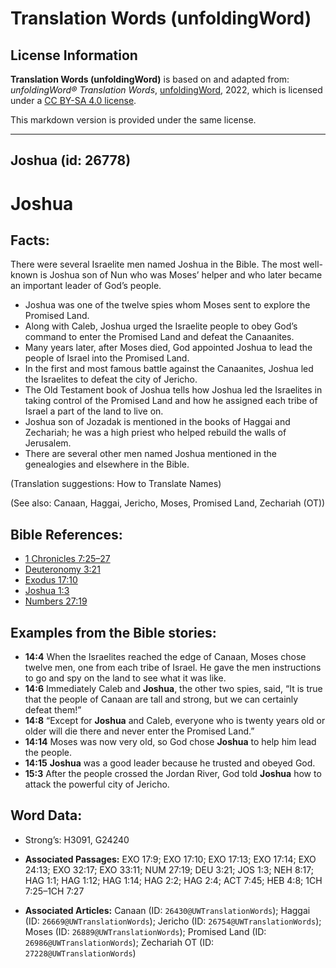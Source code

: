 # Translation Words (unfoldingWord)

## License Information

**Translation Words (unfoldingWord)** is based on and adapted from: _unfoldingWord® Translation Words_, [unfoldingWord](https://unfoldingword.org/utw), 2022, which is licensed under a [CC BY-SA 4.0 license](https://creativecommons.org/licenses/by-sa/4.0/legalcode.en).

This markdown version is provided under the same license.



--------------------------------

## Joshua (id: 26778)

Joshua
======

Facts:
------

There were several Israelite men named Joshua in the Bible. The most well\-known is Joshua son of Nun who was Moses’ helper and who later became an important leader of God’s people.

* Joshua was one of the twelve spies whom Moses sent to explore the Promised Land.
* Along with Caleb, Joshua urged the Israelite people to obey God’s command to enter the Promised Land and defeat the Canaanites.
* Many years later, after Moses died, God appointed Joshua to lead the people of Israel into the Promised Land.
* In the first and most famous battle against the Canaanites, Joshua led the Israelites to defeat the city of Jericho.
* The Old Testament book of Joshua tells how Joshua led the Israelites in taking control of the Promised Land and how he assigned each tribe of Israel a part of the land to live on.
* Joshua son of Jozadak is mentioned in the books of Haggai and Zechariah; he was a high priest who helped rebuild the walls of Jerusalem.
* There are several other men named Joshua mentioned in the genealogies and elsewhere in the Bible.

(Translation suggestions: How to Translate Names)

(See also: Canaan, Haggai, Jericho, Moses, Promised Land, Zechariah (OT))

Bible References:
-----------------

* [1 Chronicles 7:25–27](https://ref.ly/1Chr7:25-1Chr7:27)
* [Deuteronomy 3:21](https://ref.ly/Deut3:21)
* [Exodus 17:10](https://ref.ly/Exod17:10)
* [Joshua 1:3](https://ref.ly/Josh1:3)
* [Numbers 27:19](https://ref.ly/Num27:19)

Examples from the Bible stories:
--------------------------------

* **14:4** When the Israelites reached the edge of Canaan, Moses chose twelve men, one from each tribe of Israel. He gave the men instructions to go and spy on the land to see what it was like.
* **14:6** Immediately Caleb and **Joshua**, the other two spies, said, “It is true that the people of Canaan are tall and strong, but we can certainly defeat them!”
* **14:8** “Except for **Joshua** and Caleb, everyone who is twenty years old or older will die there and never enter the Promised Land.”
* **14:14** Moses was now very old, so God chose **Joshua** to help him lead the people.
* **14:15** **Joshua** was a good leader because he trusted and obeyed God.
* **15:3** After the people crossed the Jordan River, God told **Joshua** how to attack the powerful city of Jericho.

Word Data:
----------

* Strong’s: H3091, G24240

* **Associated Passages:** EXO 17:9; EXO 17:10; EXO 17:13; EXO 17:14; EXO 24:13; EXO 32:17; EXO 33:11; NUM 27:19; DEU 3:21; JOS 1:3; NEH 8:17; HAG 1:1; HAG 1:12; HAG 1:14; HAG 2:2; HAG 2:4; ACT 7:45; HEB 4:8; 1CH 7:25–1CH 7:27
* **Associated Articles:** Canaan (ID: `26430@UWTranslationWords`); Haggai (ID: `26669@UWTranslationWords`); Jericho (ID: `26754@UWTranslationWords`); Moses (ID: `26889@UWTranslationWords`); Promised Land (ID: `26986@UWTranslationWords`); Zechariah OT (ID: `27228@UWTranslationWords`)

